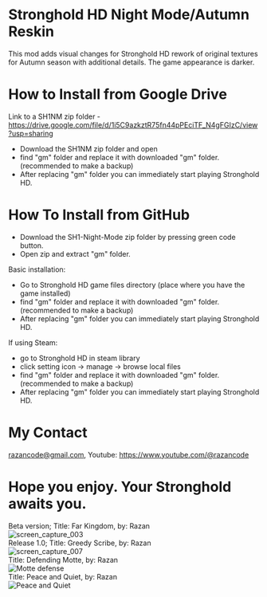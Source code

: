 # Stronghold HD Night Mode/Autumn Reskin
This mod adds visual changes for Stronghold HD rework of original textures for Autumn season with additional details. The game appearance is darker.

# How to Install from Google Drive
Link to a SH1NM zip folder - https://drive.google.com/file/d/1i5C9azkztR75fn44pPEciTF_N4gFGIzC/view?usp=sharing
  - Download the SH1NM zip folder and open
  - find "gm" folder and replace it with downloaded "gm" folder. (recommended to make a backup)
  - After replacing "gm" folder you can immediately start playing Stronghold HD.
# How To Install from GitHub
  - Download the SH1-Night-Mode zip folder by pressing green code button.
  - Open zip and extract "gm" folder.
  
Basic installation:
  - Go to Stronghold HD game files directory (place where you have the game installed)
  - find "gm" folder and replace it with downloaded "gm" folder. (recommended to make a backup)
  - After replacing "gm" folder you can immediately start playing Stronghold HD.

If using Steam:
  - go to Stronghold HD in steam library
  - click setting icon -> manage -> browse local files
  - find "gm" folder and replace it with downloaded "gm" folder. (recommended to make a backup)
  - After replacing "gm" folder you can immediately start playing Stronghold HD.

# My Contact
razancode@gmail.com,
Youtube: https://www.youtube.com/@razancode

# Hope you enjoy. Your Stronghold awaits you.
Beta version; Title: Far Kingdom, by: Razan<br />
![screen_capture_003](https://github.com/RazanCo/Stronghold-HD-Night-MODE/assets/150191291/f2ab9d29-6545-490f-93f0-49cbfdf8e296)<br />
Release 1.0; Title: Greedy Scribe, by: Razan<br />
![screen_capture_007](https://github.com/RazanCo/Stronghold-HD-Night-MODE/assets/150191291/9512b515-f369-437b-955f-6e982ac4fb20)<br />
Title: Defending Motte, by: Razan<br />
![Motte defense](https://github.com/RazanCo/SH1-Night-Mode/assets/150191291/7afe6747-8552-4ee6-9aae-978f4cd8798a)<br />
Title: Peace and Quiet, by: Razan<br />
![Peace and Quiet](https://github.com/RazanCo/SH1-Night-Mode/assets/150191291/50319254-1319-4267-bca0-65e70d828245)<br />

